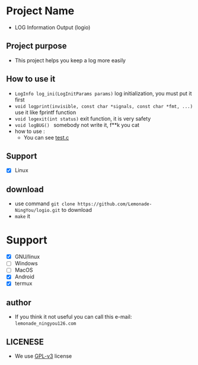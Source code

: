 # Project Name
- LOG Information Output (logio)

## Project purpose
- This project helps you keep a log more easily

## How to use it
- `LogInfo log_ini(LogInitParams params)` log initialization, you must put it first
- `void logprint(invisible, const char *signals, const char *fmt, ...)` use it like fprintf function
- `void logexit(int status)` exit function, it is very safety
- `void logBUG() ` somebody not write it, f**k you cat
- how to use :
  - You can see [test.c](src/test.c)

## Support
- [x] Linux 
## download

- use command `git clone https://github.com/Lemonade-NingYou/logio.git` to download
- `make` it 

# Support
- [x] GNU/linux
- [ ] Windows
- [ ] MacOS
- [x] Android
- [x] termux

## author
- If you think it not useful you can call this e-mail: `lemonade_ningyou126.com`

## LICENESE
- We use [GPL-v3](LICENSE) license

